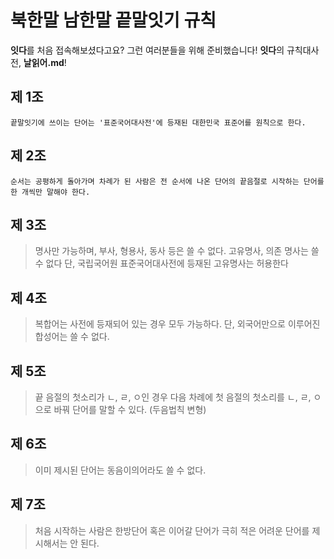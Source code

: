 # 북한말 남한말 끝말잇기 규칙
**잇다**를 처음 접속해보셨다고요? 그런 여러분들을 위해 준비했습니다! **잇다**의 규칙대사전, **날읽어.md**!

## 제 1조
    끝말잇기에 쓰이는 단어는 '표준국어대사전'에 등재된 대한민국 표준어를 원칙으로 한다.


## 제 2조
    순서는 공평하게 돌아가며 차례가 된 사람은 전 순서에 나온 단어의 끝음절로 시작하는 단어를 한 개씩만 말해야 한다.
  

## 제 3조
> 명사만 가능하며, 부사, 형용사, 동사 등은 쓸 수 없다. 고유명사, 의존 명사는 쓸 수 없다 단, 국립국어원 표준국어대사전에 등재된 고유명사는 허용한다


## 제 4조
> 복합어는 사전에 등재되어 있는 경우 모두 가능하다. 단, 외국어만으로 이루어진 합성어는 쓸 수 없다. 
 

## 제 5조
> 끝 음절의 첫소리가 ㄴ, ㄹ, ㅇ인 경우 다음 차례에 첫 음절의 첫소리를 ㄴ, ㄹ, ㅇ으로 바꿔 단어를 말할 수 있다. (두음법칙 변형)


## 제 6조
> 이미 제시된 단어는 동음이의어라도 쓸 수 없다.
 
   
## 제 7조
> 처음 시작하는 사람은 한방단어 혹은 이어갈 단어가 극히 적은 어려운 단어를 제시해서는 안 된다.

